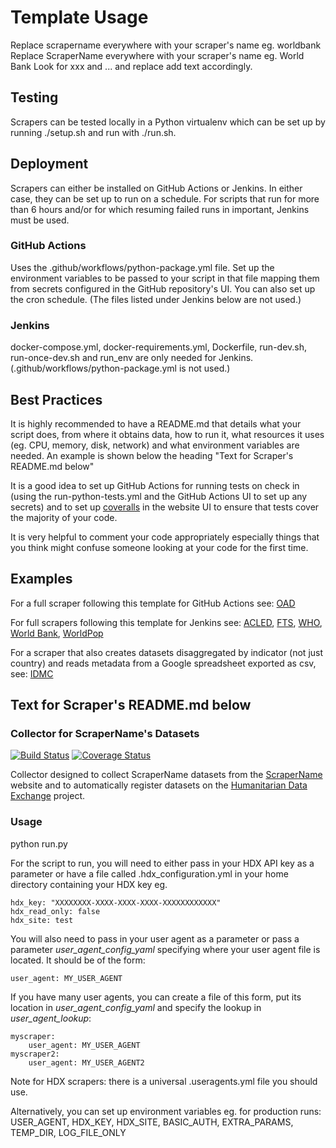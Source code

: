 # Template Usage

Replace scrapername everywhere with your scraper's name eg. worldbank
Replace ScraperName everywhere with your scraper's name eg. World Bank
Look for xxx and ... and replace add text accordingly.

## Testing

Scrapers can be tested locally in a Python virtualenv which can be set up by running
./setup.sh and run with ./run.sh. 

## Deployment

Scrapers can either be installed on GitHub Actions or Jenkins. In either case, they can be 
set up to run on a schedule. For scripts that run for more than 6 hours and/or for which
resuming failed runs in important, Jenkins must be used.

### GitHub Actions 
Uses the .github/workflows/python-package.yml file. Set up the environment variables to be 
passed to your script in that file mapping them from secrets configured in the GitHub 
repository's UI. You can also set up the cron schedule.
(The files listed under Jenkins below are not used.)

### Jenkins
docker-compose.yml, docker-requirements.yml, Dockerfile, run-dev.sh, run-once-dev.sh and run_env
are only needed for Jenkins. (.github/workflows/python-package.yml is not used.) 

## Best Practices
It is highly recommended to have a README.md that details what your script does, from where it
obtains data, how to run it, what resources it uses (eg. CPU, memory, disk, network) and what 
environment variables are needed. An example is shown below the heading "Text for Scraper's 
README.md below" 

It is a good idea to set up GitHub Actions for running tests on check in 
(using the run-python-tests.yml and the GitHub Actions UI to set up any secrets) and to set up [coveralls](https://coveralls.io/) 
in the website UI to ensure that tests cover the majority of your code.

It is very helpful to comment your code appropriately especially things that you think might
confuse someone looking at your code for the first time.

## Examples

For a full scraper following this template for GitHub Actions see:
[OAD](https://github.com/OCHA-DAP/hdx-scraper-scrapername)

For full scrapers following this template for Jenkins see:
[ACLED](https://github.com/OCHA-DAP/hdx-scraper-acled-africa),
[FTS](https://github.com/OCHA-DAP/hdx-scraper-fts),
[WHO](https://github.com/OCHA-DAP/hdx-scraper-who),
[World Bank](https://github.com/OCHA-DAP/hdx-scraper-worldbank),
[WorldPop](https://github.com/OCHA-DAP/hdx-scraper-worldpop)

For a scraper that also creates datasets disaggregated by indicator (not just country) and
reads metadata from a Google spreadsheet exported as csv, see:
[IDMC](https://github.com/OCHA-DAP/hdxscraper-idmc)

## Text for Scraper's README.md below

### Collector for ScraperName's Datasets
[![Build Status](https://github.com/OCHA-DAP/hdx-scraper-scrapername/workflows/build/badge.svg)](https://github.com/OCHA-DAP/hdx-scraper-scrapername/actions?query=workflow%3Abuild) [![Coverage Status](https://coveralls.io/repos/github/OCHA-DAP/hdx-scraper-scrapername/badge.svg?branch=main&ts=1)](https://coveralls.io/github/OCHA-DAP/hdx-scraper-scrapername?branch=main)

Collector designed to collect ScraperName datasets from the [ScraperName](http://) website 
and to automatically register datasets on the 
[Humanitarian Data Exchange](http://data.humdata.org/) project.

### Usage
python run.py

For the script to run, you will need to either pass in your HDX API key as a parameter or have a file called .hdx_configuration.yml in your home directory containing your HDX key eg.

    hdx_key: "XXXXXXXX-XXXX-XXXX-XXXX-XXXXXXXXXXXX"
    hdx_read_only: false
    hdx_site: test
    
 You will also need to pass in your user agent as a parameter or pass a parameter *user_agent_config_yaml* specifying where your user agent file is located. It should be of the form:
 
    user_agent: MY_USER_AGENT
    
 If you have many user agents, you can create a file of this form, put its location in *user_agent_config_yaml* and specify the lookup in *user_agent_lookup*:
 
    myscraper:
        user_agent: MY_USER_AGENT
    myscraper2:
        user_agent: MY_USER_AGENT2

 Note for HDX scrapers: there is a universal .useragents.yml file you should use.

 Alternatively, you can set up environment variables eg. for production runs: USER_AGENT, HDX_KEY, HDX_SITE, BASIC_AUTH, EXTRA_PARAMS, TEMP_DIR, LOG_FILE_ONLY